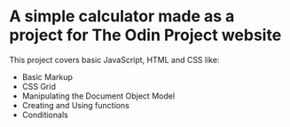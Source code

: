 # A simple calculator made as a project for The Odin Project website

This project covers basic JavaScript, HTML and CSS like:
- Basic Markup
- CSS Grid
- Manipulating the Document Object Model
- Creating and Using functions
- Conditionals
